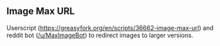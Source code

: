 ## Image Max URL

Userscript (https://greasyfork.org/en/scripts/36662-image-max-url) and reddit bot ([/u/MaxImageBot](https://www.reddit.com/user/MaxImageBot/)) to redirect images to larger versions.
